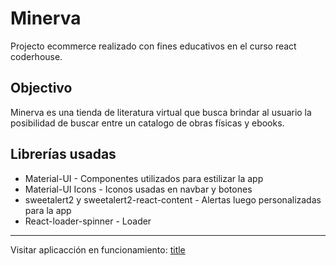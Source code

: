 # Minerva

Projecto ecommerce realizado con fines educativos en el curso react coderhouse.

## Objectivo

Minerva es una tienda de literatura virtual que busca brindar al usuario la posibilidad de buscar entre un catalogo de obras físicas y ebooks.

## Librerías usadas

* Material-UI - Componentes utilizados para estilizar la app
* Material-UI Icons - Iconos usadas en navbar y botones
* sweetalert2 y sweetalert2-react-content - Alertas luego personalizadas para la app
* React-loader-spinner - Loader

---

Visitar aplicacción en funcionamiento: [title](https://www.example.com)
